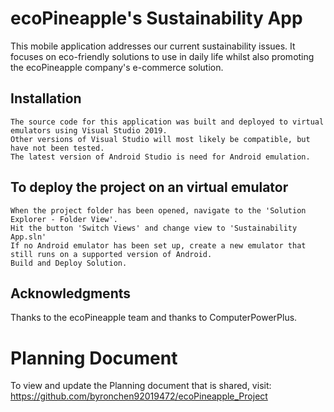# ecoPineapple's Sustainability App
This mobile application addresses our current sustainability issues. It focuses on eco-friendly solutions to use in daily life whilst also promoting the ecoPineapple company's e-commerce solution.

## Installation
```
The source code for this application was built and deployed to virtual emulators using Visual Studio 2019. 
Other versions of Visual Studio will most likely be compatible, but have not been tested.
The latest version of Android Studio is need for Android emulation.
```
## To deploy the project on an virtual emulator
```
When the project folder has been opened, navigate to the 'Solution Explorer - Folder View'.
Hit the button 'Switch Views' and change view to 'Sustainability App.sln'
If no Android emulator has been set up, create a new emulator that still runs on a supported version of Android.
Build and Deploy Solution.
```
## Acknowledgments

Thanks to the ecoPineapple team and thanks to ComputerPowerPlus.

# Planning Document
To view and update the Planning document that is shared, visit: https://github.com/byronchen92019472/ecoPineapple_Project